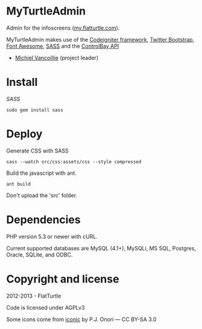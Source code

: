 MyTurtleAdmin
=============

Admin for the infoscreens ([my.flatturtle.com](https://My.FlatTurtle.com)).

MyTurtleAdmin makes use of the [Codeigniter framework](http://codeigniter.com/), [Twitter Bootstrap](http://twitter.github.com/bootstrap),
[Font Awesome](http://fortawesome.github.com/Font-Awesome/),
[SASS](http://sass-lang.com) and the [ControlBay API](https://github.com/FlatTurtle/)

* [Michiel Vancoillie](http://twitter.com/ntynmichiel) (project leader)

Install
=======

*SASS*

`sudo gem install sass`


Deploy
======

Generate CSS with SASS

`sass --watch src/css:assets/css --style compressed`

Build the javascript with ant.

`ant build`

Don't upload the 'src' folder.


Dependencies
============

PHP version 5.3 or newer with cURL.

Current supported databases are MySQL (4.1+), MySQLi, MS SQL, Postgres, Oracle, SQLite, and ODBC.


Copyright and license
=====================

2012-2013 - FlatTurtle

Code is licensed under AGPLv3

Some icons come from [iconic](http://somerandomdude.com/work/iconic/) by P.J. Onori &mdash; CC BY-SA 3.0
